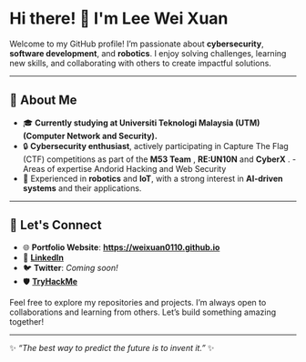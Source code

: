 # Hi there! 👋 I'm **Lee Wei Xuan**

Welcome to my GitHub profile! I’m passionate about **cybersecurity**, **software development**, and **robotics**. I enjoy solving challenges, learning new skills, and collaborating with others to create impactful solutions.

---

## 🚀 About Me
- 🎓 **Currently studying at Universiti Teknologi Malaysia (UTM) (Computer Network and Security).**  
- 🔒 **Cybersecurity enthusiast**, actively participating in Capture The Flag (CTF) competitions as part of the **M53 Team** , **RE:UN10N** and **CyberX** .
      - Areas of expertise Andorid Hacking and Web Security  
- 🤖 Experienced in **robotics** and **IoT**, with a strong interest in **AI-driven systems** and their applications.

---

## 🔗 Let's Connect
- 🌐 **Portfolio Website**: **https://weixuan0110.github.io**
- 💼 **[LinkedIn](https://www.linkedin.com/in/lee-wei-xuan-7687b2225)**  
- 🐦 **Twitter**: *Coming soon!*  
- 🛡️ **[TryHackMe](https://tryhackme.com/p/wxlee05)**  

Feel free to explore my repositories and projects. I’m always open to collaborations and learning from others. Let’s build something amazing together!

---

✨ _“The best way to predict the future is to invent it.”_ ✨
